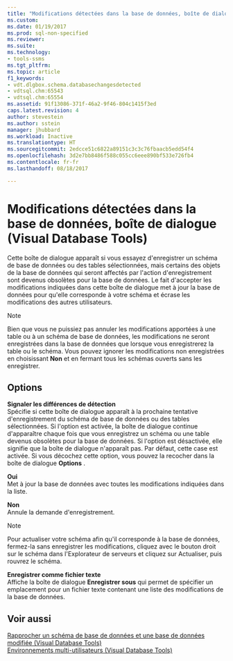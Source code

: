 ```yaml
---
title: "Modifications détectées dans la base de données, boîte de dialogue (Visual Database Tools) | Microsoft Docs"
ms.custom: 
ms.date: 01/19/2017
ms.prod: sql-non-specified
ms.reviewer: 
ms.suite: 
ms.technology:
- tools-ssms
ms.tgt_pltfrm: 
ms.topic: article
f1_keywords:
- vdt.dlgbox.schema.databasechangesdetected
- vdtsql.chm:65543
- vdtsql.chm:65554
ms.assetid: 91f13086-371f-46a2-9f46-804c1415f3ed
caps.latest.revision: 4
author: stevestein
ms.author: sstein
manager: jhubbard
ms.workload: Inactive
ms.translationtype: HT
ms.sourcegitcommit: 2edcce51c6822a89151c3c3c76fbaacb5edd54f4
ms.openlocfilehash: 3d2e7bb8486f588c055cc6eee890bf533e726fb4
ms.contentlocale: fr-fr
ms.lasthandoff: 08/18/2017

---
```

# <a name="database-changes-detected-dialog-box-visual-database-tools"></a>Modifications détectées dans la base de données, boîte de dialogue (Visual Database Tools)
Cette boîte de dialogue apparaît si vous essayez d'enregistrer un schéma de base de données ou des tables sélectionnées, mais certains des objets de la base de données qui seront affectés par l'action d'enregistrement sont devenus obsolètes pour la base de données. Le fait d'accepter les modifications indiquées dans cette boîte de dialogue met à jour la base de données pour qu'elle corresponde à votre schéma et écrase les modifications des autres utilisateurs.  
  
> [!NOTE]  
> Bien que vous ne puissiez pas annuler les modifications apportées à une table ou à un schéma de base de données, les modifications ne seront enregistrées dans la base de données que lorsque vous enregistrerez la table ou le schéma. Vous pouvez ignorer les modifications non enregistrées en choisissant **Non** et en fermant tous les schémas ouverts sans les enregistrer.  
  
## <a name="options"></a>Options  
**Signaler les différences de détection**  
Spécifie si cette boîte de dialogue apparaît à la prochaine tentative d'enregistrement du schéma de base de données ou des tables sélectionnées. Si l'option est activée, la boîte de dialogue continue d'apparaître chaque fois que vous enregistrez un schéma ou une table devenus obsolètes pour la base de données. Si l'option est désactivée, elle signifie que la boîte de dialogue n'apparaît pas. Par défaut, cette case est activée. Si vous décochez cette option, vous pouvez la recocher dans la boîte de dialogue **Options** .  
  
**Oui**  
Met à jour la base de données avec toutes les modifications indiquées dans la liste.  
  
**Non**  
Annule la demande d'enregistrement.  
  
> [!NOTE]  
> Pour actualiser votre schéma afin qu'il corresponde à la base de données, fermez-la sans enregistrer les modifications, cliquez avec le bouton droit sur le schéma dans l'Explorateur de serveurs et cliquez sur Actualiser, puis rouvrez le schéma.  
  
**Enregistrer comme fichier texte**  
Affiche la boîte de dialogue **Enregistrer sous** qui permet de spécifier un emplacement pour un fichier texte contenant une liste des modifications de la base de données.  
  
## <a name="see-also"></a>Voir aussi  
[Rapprocher un schéma de base de données et une base de données modifiée &#40;Visual Database Tools&#41;](../../ssms/visual-db-tools/reconcile-a-database-diagram-with-a-modified-database-visual-database-tools.md)  
[Environnements multi-utilisateurs &#40;Visual Database Tools&#41;](../../ssms/visual-db-tools/multiuser-environments-visual-database-tools.md)  
  

